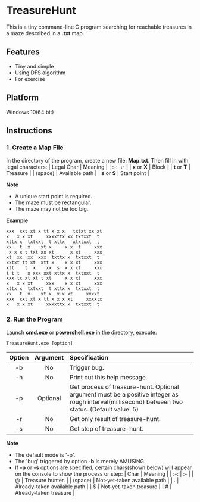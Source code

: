 # TreasureHunt
This is a tiny command-line C program searching for 
reachable treasures in a maze described in a **.txt** map. 

## Features
+ Tiny and simple
+ Using DFS algorithm
+ For exercise

## Platform
Windows 10(64 bit)

## Instructions
### 1. Create a Map File
In the directory of the program, create a new file: **Map.txt**. 
Then fill in with legal characters: 
| Legal Char | Meaning |
| :-: |:- |
| **x** or **X** | Block |
| **t** or **T** | Treasure |
| (space) | Available path |
| **s** or **S** | Start point |

**Note**
+ A unique start point is required. 
+ The maze must be rectangular. 
+ The maze may not be too big. 

**Example**
```
xxx  xxt xt x tt x x x   txtxt xx xt
x   x x xt     xxxxttx xx txtxxt  t 
xttx x  txtxxt  t xttx   xtxtxxt  t 
xx   t  x    xt x     x x  t     xxx
 x x x t txt xx xt      x xt     xxx
xt  xx  xx  xxx  txttx x  txtxxt  t 
xxtxt tt xt  xtt x    x x xt     xxx
xtt    t  x    xx  s  x x xt     xxx
t t t   x xxx xxt xttx x  txtxxt  t 
xxx tx xt xt t xt     x x xt     xxx
x   x x xt     xxx    x x xt     xxx
xttx x  txtxxt  t xttx x  txtxxt  t 
xx   t  x    xt x  x x xt     xxxxt 
xxx  xxt xt x tt x x x xt     xxxxtx
x   x x xt     xxxxttx x  txtxxt  t 
```

### 2. Run the Program
Launch **cmd.exe** or **powershell.exe** in the directory, execute: 
```
TreasureHunt.exe [option]
```
| Option | Argument | Specification |
| :-: | :-: | :- |
| -b | No | Trigger bug.  |
| -h | No | Print out this help message.  |
| -p | Optional | Get process of treasure-hunt. Optional argument must be a positive integer as rough interval(millisecond) between two status. (Default value: 5)  |
| -r | No | Get only result of treasure-hunt.  |
| -s | No | Get step of treasure-hunt.  |

**Note**
+ The default mode is '-p'.
+ The 'bug' triggered by option **-b** is merely AMUSING.
+ If **-p** or **-s** options are specified, certain chars(shown below) will appear on the console to show the process or step: 
| Char | Meaning |
| :-: | :- |
| @ | Treasure hunter. |
| (space) | Not-yet-taken available path |
| . | Already-taken available path |
| $ | Not-yet-taken treasure |
| # | Already-taken treasure |